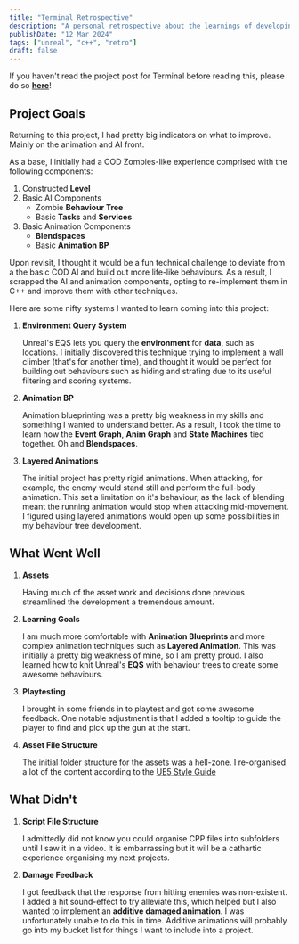 ```yaml
---
title: "Terminal Retrospective"
description: "A personal retrospective about the learnings of developing Terminal."
publishDate: "12 Mar 2024"
tags: ["unreal", "c++", "retro"]
draft: false
---
```


If you haven't read the project post for Terminal before reading this, please do so [**here**]()!

## Project Goals
Returning to this project, I had pretty big indicators on what to improve. Mainly on the animation and AI front.

As a base, I initially had a COD Zombies-like experience comprised with the following components:
1. Constructed **Level**
2. Basic AI Components
	- Zombie **Behaviour Tree**
	- Basic **Tasks** and **Services**
3. Basic Animation Components
	- **Blendspaces**
	- Basic **Animation BP**

Upon revisit, I thought it would be a fun technical challenge to deviate from a the basic COD AI and build out more life-like behaviours. As a result, I scrapped the AI and animation components, opting to re-implement them in C++ and improve them with other techniques.

Here are some nifty systems I wanted to learn coming into this project:

1. **Environment Query System**

	Unreal's EQS lets you query the **environment** for **data**, such as locations. I initially discovered this technique trying to implement a wall climber (that's for another time), and thought it would be perfect for building out behaviours such as hiding and strafing due to its useful filtering and scoring systems.

2. **Animation BP**

	Animation blueprinting was a pretty big weakness in my skills and something I wanted to understand better. As a result, I took the time to learn how the **Event Graph**, **Anim Graph** and **State Machines** tied together. Oh and **Blendspaces**.

3. **Layered Animations**

	The initial project has pretty rigid animations. When attacking, for example, the enemy would stand still and perform the full-body animation. This set a limitation on it's behaviour, as the lack of blending meant the running animation would stop when attacking mid-movement. I figured using layered animations would open up some possibilities in my behaviour tree development.

## What Went Well

1. **Assets**

	Having much of the asset work and decisions done previous streamlined the development a tremendous amount.

2. **Learning Goals**

	I am much more comfortable with **Animation Blueprints** and more complex animation techniques such as **Layered Animation**. This was initially a pretty big weakness of mine, so I am pretty proud. I also learned how to knit Unreal's **EQS** with behaviour trees to create some awesome behaviours.

3. **Playtesting**

	I brought in some friends in to playtest and got some awesome feedback. One notable adjustment is that I added a tooltip to guide the player to find and pick up the gun at the start.

4. **Asset File Structure**

	The initial folder structure for the assets was a hell-zone. I re-organised a lot of the content according to the [UE5 Style Guide](https://github.com/Allar/ue5-style-guide)

## What Didn't

1. **Script File Structure**

	I admittedly did not know you could organise CPP files into subfolders until I saw it in a video. It is embarrassing but it will be a cathartic experience organising my next projects.

2. **Damage Feedback**

	I got feedback that the response from hitting enemies was non-existent. I added a hit sound-effect to try alleviate this, which helped but I also wanted to implement an **additive damaged animation**. I was unfortunately unable to do this in time. Additive animations will probably go into my bucket list for things I want to include into a project.

